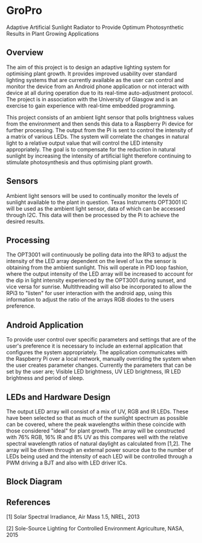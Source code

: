 # GroPro
Adaptive Artificial Sunlight Radiator to Provide Optimum Photosynthetic Results in Plant Growing Applications

## Overview

The aim of this project is to design an adaptive lighting system for optimising plant growth. 
It provides improved usability over standard lighting systems that are currently available as the user can control and 
monitor the device from an Android phone application or not interact with device at all during operation due to its 
real-time auto-adjustment protocol. The project is in association with the University of Glasgow and is an exercise to gain 
experience with real-time embedded programming.

This project consists of an ambient light sensor that polls brightness values from the environment and then sends this data 
to a Raspberry Pi device for further processing. The output from the Pi is sent to control the intensity of a matrix of 
various LEDs. The system will correlate the changes in natural light to a relative output value that will control the LED 
intensity appropriately. The goal is to compensate for the reduction in natural sunlight by increasing the intensity of 
artificial light therefore continuing to stimulate photosynthesis and thus optimising plant growth.

## Sensors
Ambient light sensors will be used to continually monitor the levels of sunlight available to the plant in question. 
Texas Instruments OPT3001 IC will be used as the ambient light sensor, data of which can be accessed through I2C. 
This data will then be processed by the Pi to achieve the desired results.

## Processing
The OPT3001 will continuously be polling data into the RPi3 to adjust the intensity of the LED array dependent on the level 
of lux the sensor is obtaining from the ambient sunlight. This will operate in PID loop fashion, where the output intensity 
of the LED array will be increased to account for the dip in light intensity experienced by the OPT3001 during sunset, and 
vice versa for sunrise. Multithreading will also be incorporated to allow the RPi3 to "listen" for user interaction with the 
android app, using this information to adjust the ratio of the arrays RGB diodes to the users preference.

## Android Application
To provide user control over specific parameters and settings that are of the user's preference it is necessary to include 
an external application that configures the system appropriately. The application communicates with the Raspberry Pi over a 
local network, manually overriding the system when the user creates parameter changes. Currently the parameters that can be 
set by the user are; Visible LED brightness, UV LED brightness, IR LED brightness and period of sleep.

## LEDs and Hardware Design
The output LED array will consist of a mix of UV, RGB and IR LEDs. These have been selected so that as much of the sunlight 
spectrum as possible can be covered, where the peak wavelengths within these coincide with those considered "ideal" for plant 
growth. The array will be constructed with 76% RGB, 16% IR and 8% UV as this compares well with the relative spectral 
wavelength ratios of natural daylight as calculated from [1,2]. The array will be driven through an external power source due 
to the number of LEDs being used and the intensity of each LED will be controlled through a PWM driving a BJT and also with 
LED driver ICs.

## Block Diagram

## References

[1] Solar Spectral Irradiance, Air Mass 1.5, NREL, 2013

[2] Sole-Source Lighting for Controlled Environment Agriculture, NASA, 2015



